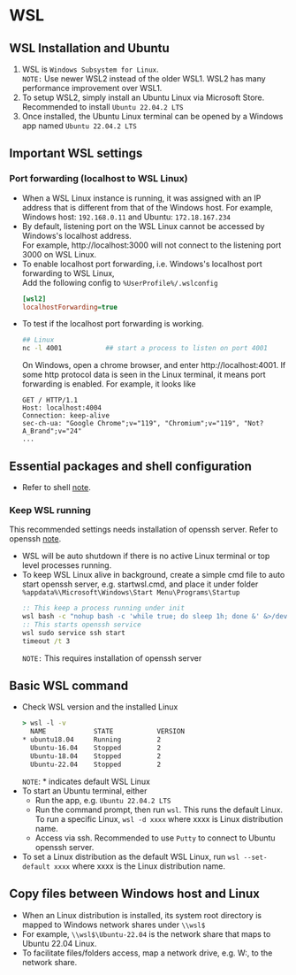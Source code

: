 # WSL

## WSL Installation and Ubuntu
1. WSL is `Windows Subsystem for Linux`.  
   `NOTE:` Use newer WSL2 instead of the older WSL1.  WSL2 has many performance improvement over WSL1.
2. To setup WSL2, simply install an Ubuntu Linux via Microsoft Store.  
   Recommended to install `Ubuntu 22.04.2 LTS`
3. Once installed, the Ubuntu Linux terminal can be opened by a Windows app named `Ubuntu 22.04.2 LTS`


## Important WSL settings
### Port forwarding (localhost to WSL Linux)
- When a WSL Linux instance is running, it was assigned with an IP address that is different from that of the Windows host.  For example, Windows host: `192.168.0.11` and Ubuntu: `172.18.167.234`
- By default, listening port on the WSL Linux cannot be accessed by Windows's localhost address.  
  For example, http://localhost:3000 will not connect to the listening port 3000 on WSL Linux.
- To enable localhost port forwarding, i.e. Windows's localhost port forwarding to WSL Linux,  
  Add the following config to `%UserProfile%/.wslconfig`
  ```ini
  [wsl2]
  localhostForwarding=true
  ```
- To test if the localhost port forwarding is working.  
  ```bash
  ## Linux
  nc -l 4001           ## start a process to listen on port 4001
  ```  
  On Windows, open a chrome browser, and enter http://localhost:4001. If some http protocol data is seen in the Linux terminal, it means port forwarding is enabled.  For example, it looks like  
  ```
  GET / HTTP/1.1
  Host: localhost:4004
  Connection: keep-alive
  sec-ch-ua: "Google Chrome";v="119", "Chromium";v="119", "Not?A_Brand";v="24"
  ...
  ```

## Essential packages and shell configuration
- Refer to shell [note](../ubuntu/shell.md).

### Keep WSL running
This recommended settings needs installation of openssh server. Refer to openssh [note](../ubuntu/openssh.md).
- WSL will be auto shutdown if there is no active Linux terminal or top level processes running.
- To keep WSL Linux alive in background, create a simple cmd file to auto start openssh server, e.g. startwsl.cmd, and place it under folder `%appdata%\Microsoft\Windows\Start Menu\Programs\Startup`  
  ```cmd
  :: This keep a process running under init
  wsl bash -c "nohup bash -c 'while true; do sleep 1h; done &' &>/dev/null "
  :: This starts openssh service
  wsl sudo service ssh start
  timeout /t 3
  ```  
  `NOTE:` This requires installation of openssh server 


## Basic WSL command
- Check WSL version and the installed Linux  
  ```cmd
  > wsl -l -v                       
    NAME            STATE           VERSION
  * ubuntu18.04     Running         2
    Ubuntu-16.04    Stopped         2
    Ubuntu-18.04    Stopped         2
    Ubuntu-22.04    Stopped         2  
  ```  
  `NOTE`: * indicates default WSL Linux 
- To start an Ubuntu terminal, either  
  -  Run the app, e.g. `Ubuntu 22.04.2 LTS`
  -  Run the command prompt, then run `wsl`.  This runs the default Linux.  
     To run a specific Linux, `wsl -d xxxx` where xxxx is Linux distribution name.
  -  Access via ssh.  Recommended to use `Putty` to connect to Ubuntu openssh server.
- To set a Linux distribution as the default WSL Linux, run `wsl --set-default xxxx` where xxxx is the Linux distribution name.

## Copy files between Windows host and Linux
- When an Linux distribution is installed, its system root directory is mapped to Windows network shares under `\\wsl$`
- For example, `\\wsl$\Ubuntu-22.04` is the network share that maps to Ubuntu 22.04 Linux.
- To facilitate files/folders access, map a network drive, e.g. W:\, to the network share.